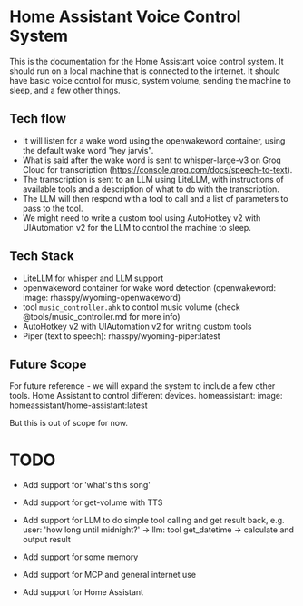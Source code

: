 # Home Assistant Voice Control System

This is the documentation for the Home Assistant voice control system.
It should run on a local machine that is connected to the internet.
It should have basic voice control for music, system volume, sending the machine to sleep, and a few other things.

## Tech flow

- It will listen for a wake word using the openwakeword container, using the default wake word "hey jarvis".
- What is said after the wake word is sent to whisper-large-v3 on Groq Cloud for transcription (https://console.groq.com/docs/speech-to-text).
- The transcription is sent to an LLM using LiteLLM, with instructions of available tools and a description of what to do with the transcription.
- The LLM will then respond with a tool to call and a list of parameters to pass to the tool.
- We might need to write a custom tool using AutoHotkey v2 with UIAutomation v2 for the LLM to control the machine to sleep.

## Tech Stack
 - LiteLLM for whisper and LLM support
 - openwakeword container for wake word detection (openwakeword: image: rhasspy/wyoming-openwakeword)
 - tool `music_controller.ahk` to control music volume (check @tools/music_controller.md for more info)
 - AutoHotkey v2 with UIAutomation v2 for writing custom tools
 - Piper (text to speech): rhasspy/wyoming-piper:latest



## Future Scope

For future reference - we will expand the system to include a few other tools.
Home Assistant to control different devices.
  homeassistant:
    image: homeassistant/home-assistant:latest  

But this is out of scope for now.

# TODO
+ Add support for 'what's this song'
- Add support for get-volume with TTS

- Add support for LLM to do simple tool calling and get result back, e.g. user: 'how long until midnight?' -> llm: tool get_datetime -> calculate and output result

- Add support for some memory

- Add support for MCP and general internet use
- Add support for Home Assistant
